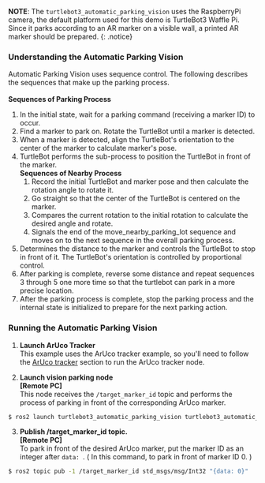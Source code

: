 **NOTE**: The `turtlebot3_automatic_parking_vision` uses the RaspberryPi camera, the default platform used for this demo is TurtleBot3 Waffle Pi. Since it parks according to an AR marker on a visible wall, a printed AR marker should be prepared.
{: .notice}

<!-- <iframe width="560" height="315" src="https://www.youtube.com/embed/dvpWdrD3bVs" frameborder="0" allow="autoplay; encrypted-media" allowfullscreen></iframe>
> TurtleBot3 Automatic Parking Vision -->

### Understanding the Automatic Parking Vision

Automatic Parking Vision uses sequence control. The following describes the sequences that make up the parking process.  
<br>
**Sequences of Parking Process**  
1. In the initial state, wait for a parking command (receiving a marker ID) to occur.
2. Find a marker to park on. Rotate the TurtleBot until a marker is detected.
3. When a marker is detected, align the TurtleBot's orientation to the center of the marker to calculate marker's pose.
4. TurtleBot performs the sub-process to position the TurtleBot in front of the marker.  
**Sequences of Nearby Process**  
    1. Record the initial TurtleBot and marker pose and then calculate the rotation angle to rotate it.
    2. Go straight so that the center of the TurtleBot is centered on the marker.
    3. Compares the current rotation to the initial rotation to calculate the desired angle and rotate.
    4. Signals the end of the move_nearby_parking_lot sequence and moves on to the next sequence in the overall parking process.
5. Determines the distance to the marker and controls the TurtleBot to stop in front of it. The TurtleBot's orientation is controlled by proportional control.
6. After parking is complete, reverse some distance and repeat sequences 3 through 5 one more time so that the turtlebot can park in a more precise location.
7. After the parking process is complete, stop the parking process and the internal state is initialized to prepare for the next parking action.

### Running the Automatic Parking Vision

1. **Launch ArUco Tracker**  
This example uses the ArUco tracker example, so you'll need to follow the [ArUco tracker](/docs/en/platform/turtlebot3/basic_examples#aruco-tracker) section to run the ArUco tracker node.

2. **Launch vision parking node**  
**[Remote PC]**  
This node receives the `/target_marker_id` topic and performs the process of parking in front of the corresponding ArUco marker.
```bash
$ ros2 launch turtlebot3_automatic_parking_vision turtlebot3_automatic_parking_vision.launch.py
```

3. **Publish /target_marker_id topic.**  
**[Remote PC]**  
To park in front of the desired ArUco marker, put the marker ID as an integer after `data: `. ( In this command, to park in front of marker ID 0. )
```bash
$ ros2 topic pub -1 /target_marker_id std_msgs/msg/Int32 "{data: 0}"
```
